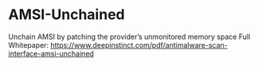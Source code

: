 # AMSI-Unchained
Unchain AMSI by patching the provider’s unmonitored memory space
Full Whitepaper: https://www.deepinstinct.com/pdf/antimalware-scan-interface-amsi-unchained
